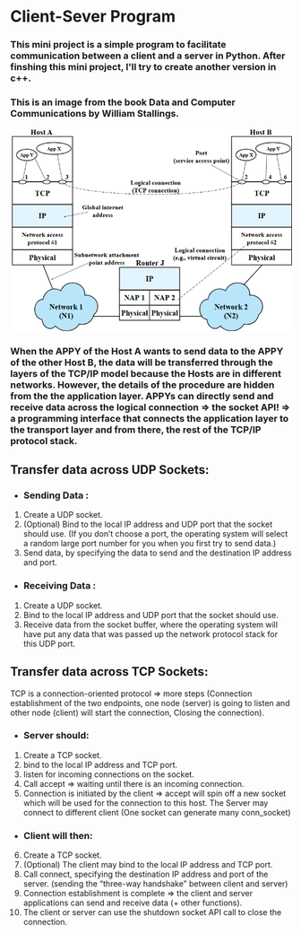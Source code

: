 # Client-Sever Program

### This mini project is a simple program to facilitate communication between a client and a server in Python. After finshing this mini project, I'll try to create another version in c++.


### This is an image from the book Data and Computer Communications by William Stallings.

![D](DCC.png "Data and Computer Communication")


### When the APPY of the Host A wants to send data to the APPY of the other Host B, the data will be transferred through the layers of the TCP/IP model because the Hosts are in different networks.  However, the details of the procedure are hidden from the the application layer. APPYs can directly send and receive data across the logical connection => the socket API! => a programming interface that connects the application layer to the transport layer and from there, the rest of the TCP/IP protocol stack.

## Transfer data across UDP Sockets:

* ### Sending Data : 
1. Create a UDP socket.
2. (Optional) Bind to the local IP address and UDP port that the socket should use. 
(If you don’t choose a port, the operating system will select a random large port number for you when you first try to send data.)
3. Send data, by specifying the data to send and the destination IP address and port.

* ### Receiving Data : 

1. Create a UDP socket.
2. Bind to the local IP address and UDP port that the socket should use.
3. Receive data from the socket buffer, where the operating system will have put any data that was passed up the network protocol stack for this UDP port.


## Transfer data across TCP Sockets:
TCP is a connection-oriented protocol => more steps (Connection establishment of the two endpoints, one node (server) is going to listen and other node (client) will start the connection, Closing the connection).

* ### Server should:

1. Create a TCP socket.
2. bind to the local IP address and TCP port.
3. listen for incoming connections on the socket.
4. Call accept => waiting until there is an incoming connection. 
5. Connection is initiated by the client => accept will spin off a new socket which will be used for the connection to this host.
The Server may connect to different client (One socket can generate many conn_socket)

* ### Client will then:

6. Create a TCP socket.
7. (Optional) The client may bind to the local IP address and TCP port. 
8. Call connect, specifying the destination IP address and port of the server. (sending the “three-way handshake” between client and server)
9. Connection establishment is complete => the client and server applications can send and receive data (+ other functions).
12. The client or server can use the shutdown socket API call to close the connection.


